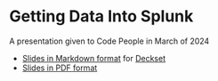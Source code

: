 # Getting Data Into Splunk

A presentation given to Code People in March of 2024

- [Slides in Markdown format](slides.md) for [Deckset](https://www.deckset.com/)
- [Slides in PDF format](slides.pdf)
